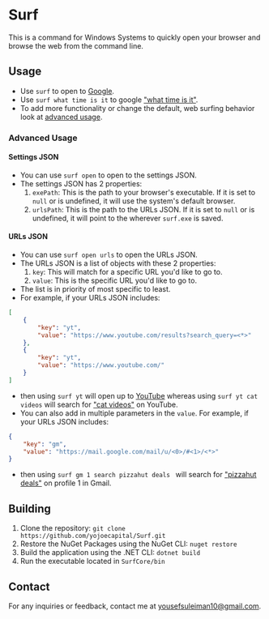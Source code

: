 # Surf

This is a command for Windows Systems to quickly open your browser and browse the web from the command line.

## Usage

- Use `surf` to open to [Google](https://www.google.com/).
- Use `surf what time is it` to google ["what time is it"](https://www.google.com/search?q=what+time+is+it).
- To add more functionality or change the default, web surfing behavior look at [advanced usage](#advanced-usage).

### Advanced Usage

#### Settings JSON

- You can use `surf open` to open to the settings JSON.
- The settings JSON has 2 properties:
  1. `exePath`: This is the path to your browser's executable. If it is set to `null` or is undefined, it will use the system's default browser.
  2. `urlsPath`: This is the path to the URLs JSON. If it is set to `null` or is undefined, it will point to the wherever `surf.exe` is saved.

#### URLs JSON

- You can use `surf open urls` to open the URLs JSON.
- The URLs JSON is a list of objects with these 2 properties:
  1. `key`: This will match for a specific URL you'd like to go to.
  2. `value`: This is the specific URL you'd like to go to.
- The list is in priority of most specific to least.
- For example, if your URLs JSON includes:

```json
[
    {
        "key": "yt",
        "value": "https://www.youtube.com/results?search_query=<*>"
    },
    {
        "key": "yt",
        "value": "https://www.youtube.com/"
    }
]
```

- then using `surf yt` will open up to [YouTube](https://www.youtube.com/) whereas using `surf yt cat videos` will search for ["cat videos"](https://www.youtube.com/results?search_query=cat+videos) on YouTube.
- You can also add in multiple parameters in the `value`. For example, if your URLs JSON includes:

```json
{
	"key": "gm",
	"value": "https://mail.google.com/mail/u/<0>/#<1>/<*>"
}
```

- then using `surf gm 1 search pizzahut deals ` will search for ["pizzahut deals"](https://mail.google.com/mail/u/1/#search/pizzahut+deals) on profile 1 in Gmail.

## Building

1. Clone the repository: `git clone https://github.com/yojoecapital/Surf.git`
2. Restore the NuGet Packages using the NuGet CLI: `nuget restore`
3. Build the application using the .NET CLI: `dotnet build`
4. Run the executable located in `SurfCore/bin`

## Contact

For any inquiries or feedback, contact me at [yousefsuleiman10@gmail.com](mailto:yousefsuleiman10@gmail.com).